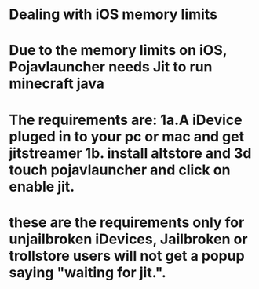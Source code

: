 # Dealing with iOS memory limits
# Due to the memory limits on iOS, Pojavlauncher needs Jit to run minecraft java
# The requirements are: 1a.A iDevice pluged in to your pc or mac and get jitstreamer 1b. install altstore and 3d touch pojavlauncher and click on enable jit.
# these are the requirements only for unjailbroken iDevices, Jailbroken or trollstore users will not get a popup saying "waiting for jit.".
